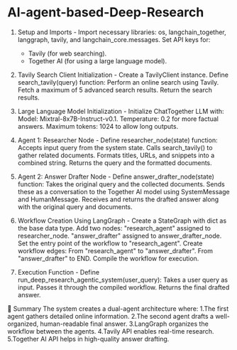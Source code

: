 # AI-agent-based-Deep-Research

1. Setup and Imports -
   Import necessary libraries: os, langchain_together, langgraph, tavily, and langchain_core.messages.
   Set API keys for:
   - Tavily (for web searching).
   - Together AI (for using a large language model).

2. Tavily Search Client Initialization -
   Create a TavilyClient instance.
   Define search_tavily(query) function:
   Perform an online search using Tavily.
   Fetch a maximum of 5 advanced search results.
   Return the search results.

4. Large Language Model Initialization -
   Initialize ChatTogether LLM with:
   Model: Mixtral-8x7B-Instruct-v0.1.
   Temperature: 0.2 for more factual answers.
   Maximum tokens: 1024 to allow long outputs.

5. Agent 1: Researcher Node -
   Define researcher_node(state) function:
   Accepts input query from the system state.
   Calls search_tavily() to gather related documents.
   Formats titles, URLs, and snippets into a combined string.
   Returns the query and the formatted documents.

6. Agent 2: Answer Drafter Node -
   Define answer_drafter_node(state) function:
   Takes the original query and the collected documents.
   Sends these as a conversation to the Together AI model using SystemMessage and HumanMessage.
   Receives and returns the drafted answer along with the original query and documents.

7. Workflow Creation Using LangGraph -
   Create a StateGraph with dict as the base data type.
   Add two nodes:
   "research_agent" assigned to researcher_node.
   "answer_drafter" assigned to answer_drafter_node.
   Set the entry point of the workflow to "research_agent".
   Create workflow edges:
   From "research_agent" to "answer_drafter".
   From "answer_drafter" to END.
   Compile the workflow for execution.

8. Execution Function -
   Define run_deep_research_agentic_system(user_query):
   Takes a user query as input.
   Passes it through the compiled workflow.
   Returns the final drafted answer.

🎯 Summary
   The system creates a dual-agent architecture where:
   1.The first agent gathers detailed online information.
   2.The second agent drafts a well-organized, human-readable final answer.
   3.LangGraph organizes the workflow between the agents.
   4.Tavily API enables real-time research.
   5.Together AI API helps in high-quality answer drafting.
